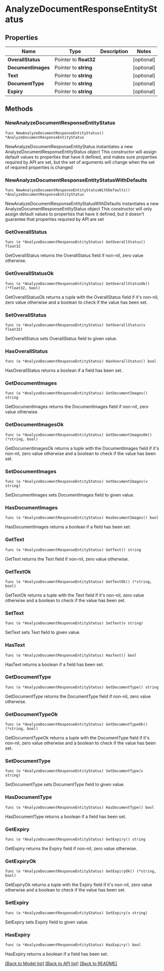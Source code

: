 # AnalyzeDocumentResponseEntityStatus

## Properties

Name | Type | Description | Notes
------------ | ------------- | ------------- | -------------
**OverallStatus** | Pointer to **float32** |  | [optional] 
**DocumentImages** | Pointer to **string** |  | [optional] 
**Text** | Pointer to **string** |  | [optional] 
**DocumentType** | Pointer to **string** |  | [optional] 
**Expiry** | Pointer to **string** |  | [optional] 

## Methods

### NewAnalyzeDocumentResponseEntityStatus

`func NewAnalyzeDocumentResponseEntityStatus() *AnalyzeDocumentResponseEntityStatus`

NewAnalyzeDocumentResponseEntityStatus instantiates a new AnalyzeDocumentResponseEntityStatus object
This constructor will assign default values to properties that have it defined,
and makes sure properties required by API are set, but the set of arguments
will change when the set of required properties is changed

### NewAnalyzeDocumentResponseEntityStatusWithDefaults

`func NewAnalyzeDocumentResponseEntityStatusWithDefaults() *AnalyzeDocumentResponseEntityStatus`

NewAnalyzeDocumentResponseEntityStatusWithDefaults instantiates a new AnalyzeDocumentResponseEntityStatus object
This constructor will only assign default values to properties that have it defined,
but it doesn't guarantee that properties required by API are set

### GetOverallStatus

`func (o *AnalyzeDocumentResponseEntityStatus) GetOverallStatus() float32`

GetOverallStatus returns the OverallStatus field if non-nil, zero value otherwise.

### GetOverallStatusOk

`func (o *AnalyzeDocumentResponseEntityStatus) GetOverallStatusOk() (*float32, bool)`

GetOverallStatusOk returns a tuple with the OverallStatus field if it's non-nil, zero value otherwise
and a boolean to check if the value has been set.

### SetOverallStatus

`func (o *AnalyzeDocumentResponseEntityStatus) SetOverallStatus(v float32)`

SetOverallStatus sets OverallStatus field to given value.

### HasOverallStatus

`func (o *AnalyzeDocumentResponseEntityStatus) HasOverallStatus() bool`

HasOverallStatus returns a boolean if a field has been set.

### GetDocumentImages

`func (o *AnalyzeDocumentResponseEntityStatus) GetDocumentImages() string`

GetDocumentImages returns the DocumentImages field if non-nil, zero value otherwise.

### GetDocumentImagesOk

`func (o *AnalyzeDocumentResponseEntityStatus) GetDocumentImagesOk() (*string, bool)`

GetDocumentImagesOk returns a tuple with the DocumentImages field if it's non-nil, zero value otherwise
and a boolean to check if the value has been set.

### SetDocumentImages

`func (o *AnalyzeDocumentResponseEntityStatus) SetDocumentImages(v string)`

SetDocumentImages sets DocumentImages field to given value.

### HasDocumentImages

`func (o *AnalyzeDocumentResponseEntityStatus) HasDocumentImages() bool`

HasDocumentImages returns a boolean if a field has been set.

### GetText

`func (o *AnalyzeDocumentResponseEntityStatus) GetText() string`

GetText returns the Text field if non-nil, zero value otherwise.

### GetTextOk

`func (o *AnalyzeDocumentResponseEntityStatus) GetTextOk() (*string, bool)`

GetTextOk returns a tuple with the Text field if it's non-nil, zero value otherwise
and a boolean to check if the value has been set.

### SetText

`func (o *AnalyzeDocumentResponseEntityStatus) SetText(v string)`

SetText sets Text field to given value.

### HasText

`func (o *AnalyzeDocumentResponseEntityStatus) HasText() bool`

HasText returns a boolean if a field has been set.

### GetDocumentType

`func (o *AnalyzeDocumentResponseEntityStatus) GetDocumentType() string`

GetDocumentType returns the DocumentType field if non-nil, zero value otherwise.

### GetDocumentTypeOk

`func (o *AnalyzeDocumentResponseEntityStatus) GetDocumentTypeOk() (*string, bool)`

GetDocumentTypeOk returns a tuple with the DocumentType field if it's non-nil, zero value otherwise
and a boolean to check if the value has been set.

### SetDocumentType

`func (o *AnalyzeDocumentResponseEntityStatus) SetDocumentType(v string)`

SetDocumentType sets DocumentType field to given value.

### HasDocumentType

`func (o *AnalyzeDocumentResponseEntityStatus) HasDocumentType() bool`

HasDocumentType returns a boolean if a field has been set.

### GetExpiry

`func (o *AnalyzeDocumentResponseEntityStatus) GetExpiry() string`

GetExpiry returns the Expiry field if non-nil, zero value otherwise.

### GetExpiryOk

`func (o *AnalyzeDocumentResponseEntityStatus) GetExpiryOk() (*string, bool)`

GetExpiryOk returns a tuple with the Expiry field if it's non-nil, zero value otherwise
and a boolean to check if the value has been set.

### SetExpiry

`func (o *AnalyzeDocumentResponseEntityStatus) SetExpiry(v string)`

SetExpiry sets Expiry field to given value.

### HasExpiry

`func (o *AnalyzeDocumentResponseEntityStatus) HasExpiry() bool`

HasExpiry returns a boolean if a field has been set.


[[Back to Model list]](../README.md#documentation-for-models) [[Back to API list]](../README.md#documentation-for-api-endpoints) [[Back to README]](../README.md)


